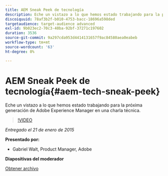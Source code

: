 ```yaml
---
title: AEM Sneak Peek de tecnología
description: Eche un vistazo a lo que hemos estado trabajando para la próxima generación de Adobe Experience Manager en una charla técnica.
discoiquuid: 78af3b2f-b010-4753-bacc-18696a598ded
targetaudience: target-audience advanced
exl-id: 9b023ec2-70c3-40ba-92bf-37271c197602
duration: 3536
source-git-commit: 9a297cda953d4414131657f9ac84580aea0eabeb
workflow-type: tm+mt
source-wordcount: '63'
ht-degree: 0%

---
```


# AEM Sneak Peek de tecnología{#aem-tech-sneak-peek}

Eche un vistazo a lo que hemos estado trabajando para la próxima generación de Adobe Experience Manager en una charla técnica.

>[!VIDEO](https://video.tv.adobe.com/v/19384/?quality=9)

*Entregado el 21 de enero de 2015*

**Presentado por:**

* Gabriel Walt, Product Manager, Adobe

**Diapositivas del moderador**

[Obtener archivo](assets/aem-technical-sneak-peek.pdf)
<!--
[Get back to the Overview](https://helpx.adobe.com/experience-manager/kt/eseminars/gems/aem-index.html)
-->
